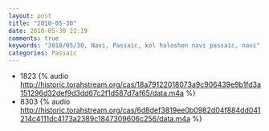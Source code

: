 ```yaml
---
layout: post
title: "2010-05-30"
date: 2010-05-30 22:19
comments: true
keywords: "2010/05/30, Navi, Passaic, kol haloshon navi passaic, navi" 
categories: Passaic 
---
```


 * 1823 {% audio http://historic.torahstream.org/cas/18a79122018073a9c906439e9b1fd3a151296d32def9d3dd67c2f1d587d7af65/data.m4a %}
 * 8303 {% audio http://historic.torahstream.org/cas/6d8def3819ee0b0982d04f884dd041214c4111dc4173a2389c1847309606c256/data.m4a %}

